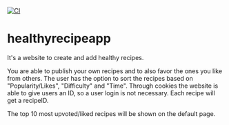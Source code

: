 [![CI](https://github.com/quocAnhnguyen1/healthyrecipeapp/actions/workflows/ci.yml/badge.svg)](https://github.com/quocAnhnguyen1/healthyrecipeapp/actions/workflows/ci.yml)

# healthyrecipeapp

It's a website to create and add healthy recipes.

You are able to publish your own recipes and to also favor the ones you like from others.
The user has the option to sort the recipes based on "Popularity/Likes", "Difficulty" and "Time".
Through cookies the website is able to give users an ID, so a user login is not necessary.
Each recipe will get a recipeID.

The top 10 most upvoted/liked recipes will be shown on the default page.